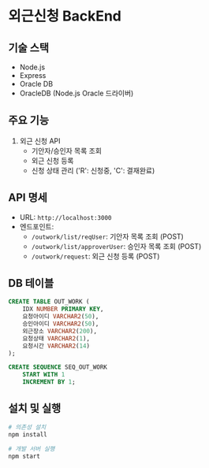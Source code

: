 # 외근신청 BackEnd

## 기술 스택
- Node.js
- Express
- Oracle DB
- OracleDB (Node.js Oracle 드라이버)

## 주요 기능
1. 외근 신청 API
    - 기안자/승인자 목록 조회
    - 외근 신청 등록
    - 신청 상태 관리 ('R': 신청중, 'C': 결재완료)

## API 명세
- URL: `http://localhost:3000`
- 엔드포인트:
    - `/outwork/list/reqUser`: 기안자 목록 조회 (POST)
    - `/outwork/list/approverUser`: 승인자 목록 조회 (POST)
    - `/outwork/request`: 외근 신청 등록 (POST)

## DB 테이블
```sql
CREATE TABLE OUT_WORK (
    IDX NUMBER PRIMARY KEY,
    요청아이디 VARCHAR2(50),
    승인아이디 VARCHAR2(50),
    외근장소 VARCHAR2(200),
    요청상태 VARCHAR2(1),
    요청시간 VARCHAR2(14)
);

CREATE SEQUENCE SEQ_OUT_WORK
    START WITH 1
    INCREMENT BY 1;
```

## 설치 및 실행
```bash
# 의존성 설치
npm install

# 개발 서버 실행
npm start
```